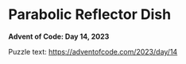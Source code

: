 # Parabolic Reflector Dish

**Advent of Code: Day 14, 2023**

Puzzle text: https://adventofcode.com/2023/day/14
